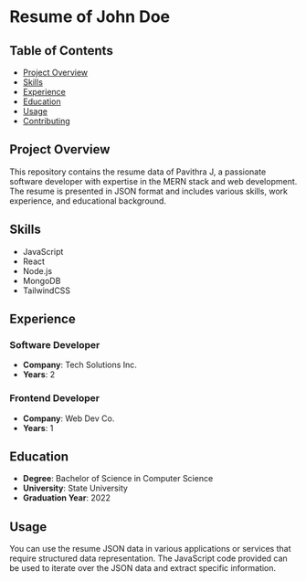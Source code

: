 # Resume of John Doe

## Table of Contents
- [Project Overview](#project-overview)
- [Skills](#skills)
- [Experience](#experience)
- [Education](#education)
- [Usage](#usage)
- [Contributing](#contributing)

## Project Overview
This repository contains the resume data of Pavithra J, a passionate software developer with expertise in the MERN stack and web development. The resume is presented in JSON format and includes various skills, work experience, and educational background.

## Skills
- JavaScript
- React
- Node.js
- MongoDB
- TailwindCSS

## Experience
### Software Developer
- **Company**: Tech Solutions Inc.
- **Years**: 2

### Frontend Developer
- **Company**: Web Dev Co.
- **Years**: 1

## Education
- **Degree**: Bachelor of Science in Computer Science
- **University**: State University
- **Graduation Year**: 2022

## Usage
You can use the resume JSON data in various applications or services that require structured data representation. The JavaScript code provided can be used to iterate over the JSON data and extract specific information.
